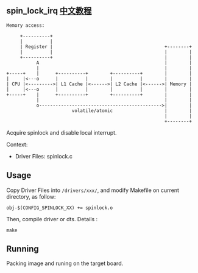 spin_lock_irq [中文教程](https://biscuitos.github.io/blog/SPINLOCK_spin_lock_irq/)
----------------------------------

```
Memory access:

     +----------+
     |          |
     | Register |                                         +--------+
     |          |                                         |        |
     +----------+                                         |        |
           A                                              |        |
           |                                              |        |
+-----+    |      +----------+        +----------+        |        |
|     |<---o      |          |        |          |        |        |
| CPU |<--------->| L1 Cache |<------>| L2 Cache |<------>| Memory |
|     |<---o      |          |        |          |        |        |
+-----+    |      +----------+        +----------+        |        |
           |                                              |        |
           o--------------------------------------------->|        |
                        volatile/atomic                   |        |
                                                          |        |
                                                          +--------+

```

Acquire spinlock and disable local interrupt.

Context:

* Driver Files: spinlock.c

## Usage

Copy Driver Files into `/drivers/xxx/`, and modify Makefile on current 
directory, as follow:

```
obj-$(CONFIG_SPINLOCK_XX) += spinlock.o
```

Then, compile driver or dts. Details :

```
make
```

## Running

Packing image and runing on the target board.
